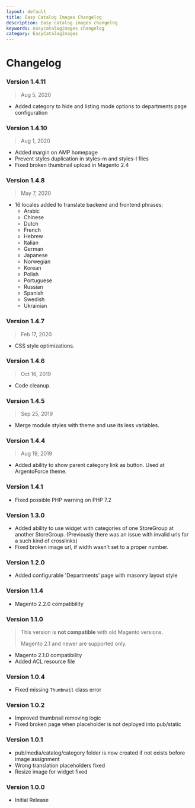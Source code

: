 ```yaml
---
layout: default
title: Easy Catalog Images Changelog
description: Easy catalog images changelog
keywords: easycatalogimages changelog
category: EasyCatalogImages
---
```


# Changelog

### Version 1.4.11

> Aug 5, 2020

 -  Added category to hide and listing mode options to departments page configuration

### Version 1.4.10

> Aug 1, 2020

 -  Added margin on AMP homepage
 -  Prevent styles duplication in styles-m and styles-l files
 -  Fixed broken thumbnail upload in Magento 2.4

### Version 1.4.8

> May 7, 2020

 -  16 locales added to translate backend and frontend phrases:
    - Arabic
    - Chinese
    - Dutch
    - French
    - Hebrew
    - Italian
    - German
    - Japanese
    - Norwegian
    - Korean
    - Polish
    - Portuguese
    - Russian
    - Spanish
    - Swedish
    - Ukrainian

### Version 1.4.7

> Feb 17, 2020

 -  CSS style optimizations.

### Version 1.4.6

> Oct 16, 2019

 -  Code cleanup.

### Version 1.4.5

> Sep 25, 2019

 -  Merge module styles with theme and use its less variables.

### Version 1.4.4

> Aug 19, 2019

 -  Added ability to show parent category link as button. Used at ArgentoForce theme.

### Version 1.4.1

 -  Fixed possible PHP warning on PHP 7.2

### Version 1.3.0

 -  Added ability to use widget with categories of one StoreGroup at another
    StoreGroup. (Previously there was an issue with invalid urls for a such kind
    of crosslinks)
 -  Fixed broken image url, if width wasn't set to a proper number.

### Version 1.2.0

 -  Added configurable 'Departments' page with masonry layout style

### Version 1.1.4

 -  Magento 2.2.0 compatibility

### Version 1.1.0

> This version is **not compatible** with old Magento versions.
>
> Magento 2.1 and newer are supported only.

- Magento 2.1.0 compatibility
- Added ACL resource file

### Version 1.0.4

- Fixed missing `Thumbnail` class error

### Version 1.0.2

- Improved thumbnail removing logic
- Fixed broken page when placeholder is not deployed into pub/static

### Version 1.0.1

- pub/media/catalog/category folder is now created if not exists before image assignment
- Wrong translation placeholders fixed
- Resize image for widget fixed

### Version 1.0.0

- Initial Release
